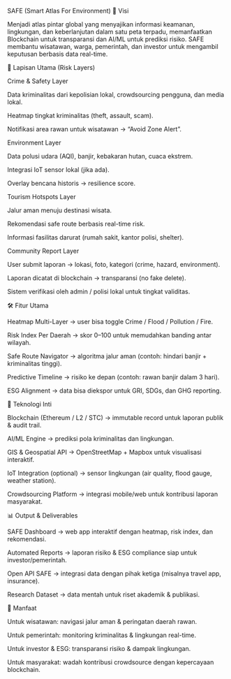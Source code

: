 SAFE (Smart Atlas For Environment)
🎯 Visi

Menjadi atlas pintar global yang menyajikan informasi keamanan, lingkungan, dan keberlanjutan dalam satu peta terpadu, memanfaatkan Blockchain untuk transparansi dan AI/ML untuk prediksi risiko. SAFE membantu wisatawan, warga, pemerintah, dan investor untuk mengambil keputusan berbasis data real-time.

🧩 Lapisan Utama (Risk Layers)

Crime & Safety Layer

Data kriminalitas dari kepolisian lokal, crowdsourcing pengguna, dan media lokal.

Heatmap tingkat kriminalitas (theft, assault, scam).

Notifikasi area rawan untuk wisatawan → “Avoid Zone Alert”.

Environment Layer

Data polusi udara (AQI), banjir, kebakaran hutan, cuaca ekstrem.

Integrasi IoT sensor lokal (jika ada).

Overlay bencana historis → resilience score.

Tourism Hotspots Layer

Jalur aman menuju destinasi wisata.

Rekomendasi safe route berbasis real-time risk.

Informasi fasilitas darurat (rumah sakit, kantor polisi, shelter).

Community Report Layer

User submit laporan → lokasi, foto, kategori (crime, hazard, environment).

Laporan dicatat di blockchain → transparansi (no fake delete).

Sistem verifikasi oleh admin / polisi lokal untuk tingkat validitas.

🛠️ Fitur Utama

Heatmap Multi-Layer → user bisa toggle Crime / Flood / Pollution / Fire.

Risk Index Per Daerah → skor 0–100 untuk memudahkan banding antar wilayah.

Safe Route Navigator → algoritma jalur aman (contoh: hindari banjir + kriminalitas tinggi).

Predictive Timeline → risiko ke depan (contoh: rawan banjir dalam 3 hari).

ESG Alignment → data bisa diekspor untuk GRI, SDGs, dan GHG reporting.

🔗 Teknologi Inti

Blockchain (Ethereum / L2 / STC) → immutable record untuk laporan publik & audit trail.

AI/ML Engine → prediksi pola kriminalitas dan lingkungan.

GIS & Geospatial API → OpenStreetMap + Mapbox untuk visualisasi interaktif.

IoT Integration (optional) → sensor lingkungan (air quality, flood gauge, weather station).

Crowdsourcing Platform → integrasi mobile/web untuk kontribusi laporan masyarakat.

📊 Output & Deliverables

SAFE Dashboard → web app interaktif dengan heatmap, risk index, dan rekomendasi.

Automated Reports → laporan risiko & ESG compliance siap untuk investor/pemerintah.

Open API SAFE → integrasi data dengan pihak ketiga (misalnya travel app, insurance).

Research Dataset → data mentah untuk riset akademik & publikasi.

🌟 Manfaat

Untuk wisatawan: navigasi jalur aman & peringatan daerah rawan.

Untuk pemerintah: monitoring kriminalitas & lingkungan real-time.

Untuk investor & ESG: transparansi risiko & dampak lingkungan.

Untuk masyarakat: wadah kontribusi crowdsource dengan kepercayaan blockchain.
